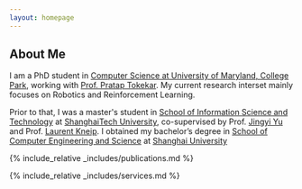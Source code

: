 ```yaml
---
layout: homepage
---
```


## About Me

I am a PhD student in [Computer Science at University of Maryland, College Park]((https://www.cs.umd.edu/)), working with [Prof. Pratap Tokekar](https://tokekar.com/). My current research interset mainly focuses on Robotics and Reinforcement Learning.

Prior to that, I was a master's student in [School of Information Science and Technology](http://sist.shanghaitech.edu.cn/) at [ShanghaiTech University](http://www.shanghaitech.edu.cn/eng/main.htm), co-supervised by Prof. [Jingyi Yu](http://vic.shanghaitech.edu.cn/vrvc/~yu/) and Prof. [Laurent Kneip](http://www.laurentkneip.com/). I obtained my bachelor’s degree in [School of Computer Engineering and Science](http://www.ces.shu.edu.cn/) at [Shanghai University](http://www.shu.edu.cn/)

<!-- ## Research Interests

- **Computer Vision:** image recognition, image generation, video captioning
- **Machine Learning:** meta-learning, incremental learning, transfer learning -->

<!-- ## News

- **[Feb. 2020]** Our paper about incremental learning is accepted to CVPR 2020.
- **[Feb. 2020]** We will host the ACM Multimedia Asia 2020 conference in Singapore!
- **[Sept. 2019]** Our paper about few-shot learning is accepted to NeurIPS 2019.
- **[Mar. 2019]** Our paper about few-shot learning is accepted to CVPR 2019. -->

{% include_relative _includes/publications.md %}

{% include_relative _includes/services.md %}
